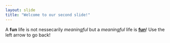 ```yaml
---
layout: slide
title: "Welcome to our second slide!"
---
```

A **fun** life is not nessecarily *meaningful* but a *meaningful* life is [**fun**](https://www.wikihow.com/Have-a-Fun-Life)!
Use the left arrow to go back!
